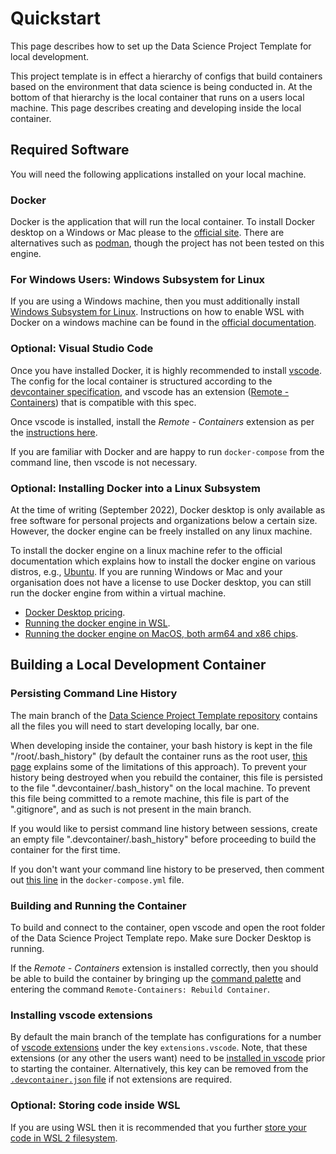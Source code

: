 # Quickstart

This page describes how to set up the Data Science Project Template for local development.

This project template is in effect a hierarchy of configs that build containers based on the environment that data science is being conducted in. At the bottom of that hierarchy is the local container that runs on a users local machine. This page describes creating and developing inside the local container.

## Required Software

You will need the following applications installed on your local machine.

### Docker

Docker is the application that will run the local container. To install Docker desktop on a Windows or Mac please to the [official site](https://www.docker.com/products/docker-desktop/). There are alternatives such as [podman](https://podman.io/getting-started/), though the project has not been tested on this engine.

### For Windows Users: Windows Subsystem for Linux

If you are using a Windows machine, then you must additionally install [Windows Subsystem for Linux](https://docs.microsoft.com/en-us/windows/wsl/). Instructions on how to enable WSL with Docker on a windows machine can be found in the [official documentation](https://docs.docker.com/desktop/windows/wsl/).

### Optional: Visual Studio Code

Once you have installed Docker, it is highly recommended to install [vscode](https://code.visualstudio.com/). The config for the local container is structured according to the [devcontainer specification](https://containers.dev/implementors/spec/), and vscode has an extension ([Remote - Containers](https://code.visualstudio.com/docs/remote/remote-overview)) that is compatible with this spec.

Once vscode is installed, install the _Remote - Containers_ extension as per the [instructions here](https://code.visualstudio.com/docs/remote/containers-tutorial#_install-the-extension).

If you are familiar with Docker and are happy to run `docker-compose` from the command line, then vscode is not necessary.

### Optional: Installing Docker into a Linux Subsystem

At the time of writing (September 2022), Docker desktop is only available as free software for personal projects and organizations below a certain size. However, the docker engine can be freely installed on any linux machine.

To install the docker engine on a linux machine refer to the official documentation which explains how to install the docker engine on various distros, e.g., [Ubuntu](https://docs.docker.com/engine/install/ubuntu/). If you are running Windows or Mac and your organisation does not have a license to use Docker desktop, you can still run the docker engine from within a virtual machine.

* [Docker Desktop pricing](https://www.docker.com/pricing/).
* [Running the docker engine in WSL](https://dev.to/bowmanjd/install-docker-on-windows-wsl-without-docker-desktop-34m9).
* [Running the docker engine on MacOS, both arm64 and x86 chips](https://medium.com/carvago-development/my-docker-on-macos-part-1-setup-ubuntu-virtual-machine-both-intel-and-apple-silicon-cpu-5d886af0ebba).

## Building a Local Development Container

### Persisting Command Line History

The main branch of the [Data Science Project Template repository](https://github.com/mark-curran/data-science-project-template) contains all the files you will need to start developing locally, bar one.

When developing inside the container, your bash history is kept in the file "/root/.bash_history" (by default the container runs as the root user, [this page](../additional_features/users_inside_container.md) explains some of the limitations of this approach). To prevent your history being destroyed when you rebuild the container, this file is persisted to the file ".devcontainer/.bash_history" on the local machine. To prevent this file being committed to a remote machine, this file is part of the ".gitignore", and as such is not present in the main branch. 

If you would like to persist command line history between sessions, create an empty file ".devcontainer/.bash_history" before proceeding to build the container for the first time.

If you don't want your command line history to be preserved, then comment out [this line](https://github.com/mark-curran/data-science-project-template/blob/999d02b423f3cef22ec2a99f19dd207d69248537/docker-compose.yml#L18) in the `docker-compose.yml` file.

### Building and Running the Container

To build and connect to the container, open vscode and open the root folder of the Data Science Project Template repo. Make sure Docker Desktop is running.

If the _Remote - Containers_ extension is installed correctly, then you should be able to build the container by bringing up the [command palette](https://code.visualstudio.com/docs/getstarted/userinterface#_command-palette) and entering the command `Remote-Containers: Rebuild Container`.

### Installing vscode extensions

By default the main branch of the template has configurations for a number of [vscode extensions](https://github.com/mark-curran/data-science-project-template/blob/main/.devcontainer/devcontainer.json) under the key `extensions.vscode`. Note, that these extensions (or any other the users want) need to be [installed in vscode](https://code.visualstudio.com/learn/get-started/extensions) prior to starting the container. Alternatively, this key can be removed from the [`.devcontainer.json` file](https://github.com/mark-curran/data-science-project-template/blob/main/.devcontainer/devcontainer.json) if not extensions are required.

### Optional: Storing code inside WSL

If you are using WSL then it is recommended that you further [store your code in WSL 2 filesystem](https://code.visualstudio.com/remote/advancedcontainers/improve-performance#_store-your-source-code-in-the-wsl-2-filesystem-on-windows).
